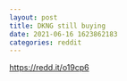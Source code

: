 ```yaml
--- 
layout: post 
title: DKNG still buying 
date: 2021-06-16 1623862183 
categories: reddit 
--- 
```

https://redd.it/o19cp6